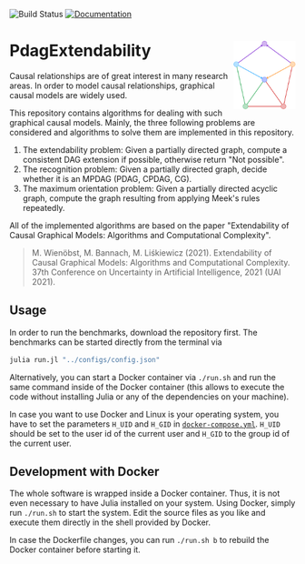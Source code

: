 ![Build Status](https://travis-ci.com/Malte311/PdagExtendability.svg?token=peoMTzKpBjcCaX8BZgzt&branch=master)
[![Documentation](https://img.shields.io/badge/docs-latest-blue)](https://malte311.github.io/PdagExtendability/)

# PdagExtendability <img src="docs/src/assets/logo.svg" align="right" height="120">
Causal relationships are of great interest in many research areas. In order to
model causal relationships, graphical causal models are widely used.

This repository contains algorithms for dealing with such graphical causal
models. Mainly, the three following problems are considered and algorithms to
solve them are implemented in this repository.

1. The extendability problem: Given a partially directed graph, compute a
consistent DAG extension if possible, otherwise return "Not possible".
2. The recognition problem: Given a partially directed graph, decide whether
it is an MPDAG (PDAG, CPDAG, CG).
3. The maximum orientation problem: Given a partially directed acyclic graph,
compute the graph resulting from applying Meek's rules repeatedly.

All of the implemented algorithms are based on the paper "Extendability of
Causal Graphical Models: Algorithms and Computational Complexity".
> M. Wienöbst, M. Bannach, M. Liśkiewicz (2021).
> Extendability of Causal Graphical Models: Algorithms and Computational Complexity.
> 37th Conference on Uncertainty in Artificial Intelligence, 2021 (UAI 2021).

## Usage
In order to run the benchmarks, download the repository first.
The benchmarks can be started directly from the terminal via
```bash
julia run.jl "../configs/config.json"
```
Alternatively, you can start a Docker container via `./run.sh` and
run the same command inside of the Docker container (this allows to
execute the code without installing Julia or any of the dependencies on
your machine).

In case you want to use Docker and Linux is your operating system, you
have to set the parameters `H_UID` and `H_GID` in
[`docker-compose.yml`](https://github.com/Malte311/PdagExtendability/blob/master/docker-compose.yml).
`H_UID` should be set to the user id of the current user and `H_GID` to
the group id of the current user.

## Development with Docker
The whole software is wrapped inside a Docker container. Thus, it is not even
necessary to have Julia installed on your system. Using Docker, simply run
`./run.sh` to start the system. Edit the source files as you like and execute
them directly in the shell provided by Docker.

In case the Dockerfile changes, you can run `./run.sh b` to rebuild the
Docker container before starting it.